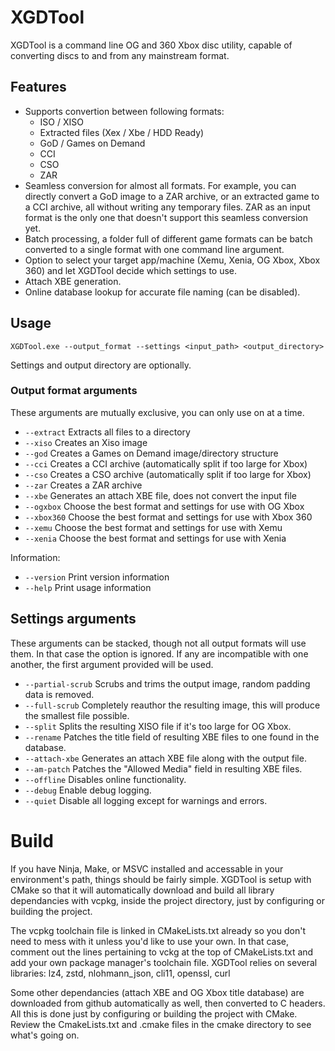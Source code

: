# XGDTool
XGDTool is a command line OG and 360 Xbox disc utility, capable of converting discs to and from any mainstream format.

## Features
- Supports convertion between following formats:
    - ISO / XISO
    - Extracted files (Xex / Xbe / HDD Ready)
    - GoD / Games on Demand
    - CCI
    - CSO
    - ZAR
- Seamless conversion for almost all formats. For example, you can directly convert a GoD image to a ZAR archive, or an extracted game to a CCI archive, all without writing any temporary files. ZAR as an input format is the only one that doesn't support this seamless conversion yet.
- Batch processing, a folder full of different game formats can be batch converted to a single format with one command line argument.
- Option to select your target app/machine (Xemu, Xenia, OG Xbox, Xbox 360) and let XGDTool decide which settings to use.
- Attach XBE generation.
- Online database lookup for accurate file naming (can be disabled).

## Usage
```XGDTool.exe --output_format --settings <input_path> <output_directory>```

Settings and output directory are optionally.

### Output format arguments
These arguments are mutually exclusive, you can only use on at a time.
- ```--extract```    Extracts all files to a directory
- ```--xiso```       Creates an Xiso image
- ```--god```        Creates a Games on Demand image/directory structure
- ```--cci```        Creates a CCI archive (automatically split if too large for Xbox)
- ```--cso```        Creates a CSO archive (automatically split if too large for Xbox)
- ```--zar```        Creates a ZAR archive
- ```--xbe```        Generates an attach XBE file, does not convert the input file
- ```--ogxbox```    Choose the best format and settings for use with OG Xbox
- ```--xbox360```   Choose the best format and settings for use with Xbox 360
- ```--xemu```   Choose the best format and settings for use with Xemu
- ```--xenia```  Choose the best format and settings for use with Xenia

Information:
- ```--version``` Print version information
- ```--help``` Print usage information

## Settings arguments
These arguments can be stacked, though not all output formats will use them. In that case the option is ignored. If any are incompatible with one another, the first argument provided will be used. 
- ```--partial-scrub```  Scrubs and trims the output image, random padding data is removed.
- ```--full-scrub```     Completely reauthor the resulting image, this will produce the smallest file possible.
- ```--split```          Splits the resulting XISO file if it's too large for OG Xbox.
- ```--rename```         Patches the title field of resulting XBE files to one found in the database.
- ```--attach-xbe```         Generates an attach XBE file along with the output file.
- ```--am-patch```       Patches the "Allowed Media" field in resulting XBE files.
- ```--offline```        Disables online functionality.
- ```--debug```          Enable debug logging.
- ```--quiet```          Disable all logging except for warnings and errors.

# Build
If you have Ninja, Make, or MSVC installed and accessable in your environment's path, things should be fairly simple. XGDTool is setup with CMake so that it will automatically download and build all library dependancies with vcpkg, inside the project directory, just by configuring or building the project. 

The vcpkg toolchain file is linked in CMakeLists.txt already so you don't need to mess with it unless you'd like to use your own. In that case, comment out the lines pertaining to vckg at the top of CMakeLists.txt and add your own package manager's toolchain file. XGDTool relies on several libraries: lz4, zstd, nlohmann_json, cli11, openssl, curl

Some other dependancies (attach XBE and OG Xbox title database) are downloaded from github automatically as well, then converted to C headers. All this is done just by configuring or building the project with CMake. Review the CmakeLists.txt and .cmake files in the cmake directory to see what's going on.